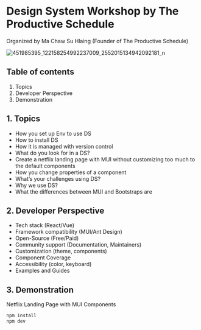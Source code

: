 # Design System Workshop by The Productive Schedule

Organized by Ma Chaw Su Hlaing (Founder of The Productive Schedule)

![451985395_122158254992237009_2552015134942092181_n](https://github.com/user-attachments/assets/aa347c4c-6abf-4268-8c7d-8f6341935c3d)


## Table of contents

1. Topics
2. Developer Perspective
3. Demonstration

## 1. Topics

- How you set up Env to use DS
- How to install DS
- How it is managed with version control
- What do you look for in a DS?
- Create a netflix landing page with MUI without customizing too much to the default components
- How you change properties of a component
- What’s your challenges using DS?
- Why we use DS?
- What the differences between MUI and Bootstraps are

## 2. Developer Perspective

- Tech stack (React/Vue)
- Framework compatibility (MUI/Ant Design)
- Open-Source (Free/Paid)
- Community support (Documentation, Maintainers)
- Customization (theme, components)
- Component Coverage
- Accessibility (color, keyboard)
- Examples and Guides

## 3. Demonstration

Netflix Landing Page with MUI Components

```bash
npm install
npm dev
```
